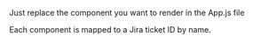Just replace the component you want to render in
the App.js file

Each component is mapped to a Jira ticket ID by name.
